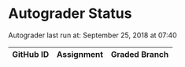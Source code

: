 # Autograder Status
Autograder last run at: September 25, 2018 at 07:40

| GitHub ID | Assignment | Graded Branch |
|-----------|------------|---------------|
